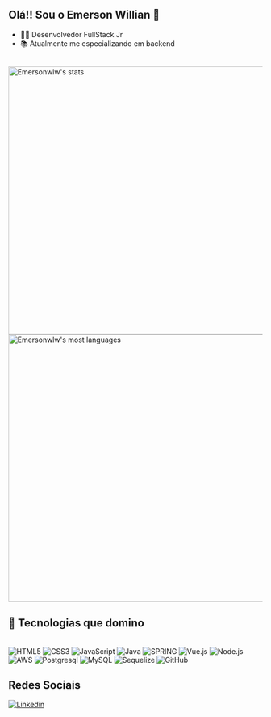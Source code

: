 ## Olá!! Sou o Emerson Willian 🖖
- 👨‍💻 Desenvolvedor FullStack Jr
- 📚 Atualmente me especializando em backend

<br/>

<img width="530em" src="https://github-readme-stats.vercel.app/api?username=Emersonwlw&show_icons=true&theme=onedark" alt="Emersonwlw's stats"/>
<img width="530em" src="https://github-readme-stats.vercel.app/api/top-langs/?username=Emersonwlw&layout=compact&theme=onedark" alt="Emersonwlw's most languages"/>
</p>


## 🚀 Tecnologias que domino

<div style="display: inline_block"><br/>
  <img alt= "HTML5" src="https://img.shields.io/badge/HTML5-E34F26?style=for-the-badge&logo=html5&logoColor=white" />
  <img alt= "CSS3" src="https://img.shields.io/badge/CSS3-1572B6?style=for-the-badge&logo=css3&logoColor=white" />
  <img alt= "JavaScript" src="https://img.shields.io/badge/JavaScript-323330?style=for-the-badge&logo=javascript&logoColor=F7DF1E" />
  <img alt= "Java" src="https://img.shields.io/badge/Java-ED8B00?style=for-the-badge&logo=java&logoColor=white" />
  <img alt= "SPRING" src="https://img.shields.io/badge/Spring-6DB33F?style=for-the-badge&logo=spring&logoColor=white" />
  <img alt= "Vue.js" src="https://img.shields.io/badge/Vue.js-35495E?style=for-the-badge&logo=vue.js&logoColor=4FC08D" />
   <img alt= "Node.js" src="https://img.shields.io/badge/Node.js-43853D?style=for-the-badge&logo=node.js&logoColor=white" />
  <img alt= "AWS" src="https://img.shields.io/badge/Amazon_AWS-232F3E?style=for-the-badge&logo=amazon-aws&logoColor=white" />
  <img alt= "Postgresql" src="https://img.shields.io/badge/PostgreSQL-316192?style=for-the-badge&logo=postgresql&logoColor=white" />
  <img alt= "MySQL" src="https://img.shields.io/badge/MySQL-00000F?style=for-the-badge&logo=mysql&logoColor=white" />
  <img alt= "Sequelize" src="https://img.shields.io/badge/sequelize-323330?style=for-the-badge&logo=sequelize&logoColor=blue" />
  <img alt= "GitHub" src="https://img.shields.io/badge/GitHub-100000?style=for-the-badge&logo=github&logoColor=white" />
  
</div>

## Redes Sociais

[![Linkedin](	https://img.shields.io/badge/LinkedIn-0077B5?style=for-the-badge&logo=linkedin&logoColor=white)](https://www.linkedin.com/in/emerson-willian-486914197/)
